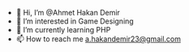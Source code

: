 - 👋 Hi, I’m @Ahmet Hakan Demir
- 👀 I’m interested in Game Designing
- 🌱 I’m currently learning PHP
- 📫 How to reach me a.hakandemir23@gmail.com

<!---
HDemir23/HDemir23 is a ✨ special ✨ repository because its `README.md` (this file) appears on your GitHub profile.
You can click the Preview link to take a look at your changes.
--->
